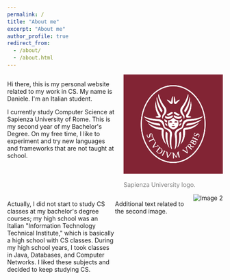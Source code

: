```yaml
---
permalink: /
title: "About me"
excerpt: "About me"
author_profile: true
redirect_from: 
  - /about/
  - /about.html
---
```


<div style="display: flex; justify-content: space-between;">
  <div style="flex: 1;">
    <p>Hi there, this is my personal website related to my work in CS. My name is Daniele. I'm an Italian student.</p>
    <p>I currently study Computer Science at Sapienza University of Rome. This is my second year of my Bachelor's Degree.
    On my free time, I like to experiment and try new languages and frameworks that are not taught at school. </p>
  </div>

  <div style="flex: 1;">
    <div style="float: right; margin-left: 20px;">
      <img src="images/sapienza-logo.jpg" alt="Image 1" style="height: 100%; width: auto;">
      <p style="color: grey; font-size: 14px;">Sapienza University logo.</p>
    </div>
  </div>
</div>

<div style="display: flex; justify-content: space-between;">
  <div style="flex: 1;">
    <p>Actually, I did not start to study CS classes at my bachelor's degree courses; my high school was an Italian "Information Technology Technical Institute," which is basically a high school with CS classes. During my high school years, I took classes in Java, Databases, and Computer Networks. I liked these subjects and decided to keep studying CS. </p>
  </div>

  <div style="flex: 1;">
    <img src="..." alt="Image 2" style="float: right; margin-left: 10px;">
    <p>Additional text related to the second image.</p>
  </div>
</div>

